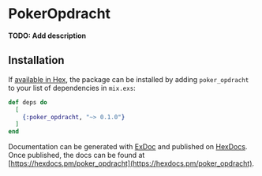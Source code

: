 # PokerOpdracht

**TODO: Add description**

## Installation

If [available in Hex](https://hex.pm/docs/publish), the package can be installed
by adding `poker_opdracht` to your list of dependencies in `mix.exs`:

```elixir
def deps do
  [
    {:poker_opdracht, "~> 0.1.0"}
  ]
end
```

Documentation can be generated with [ExDoc](https://github.com/elixir-lang/ex_doc)
and published on [HexDocs](https://hexdocs.pm). Once published, the docs can
be found at [https://hexdocs.pm/poker_opdracht](https://hexdocs.pm/poker_opdracht).


